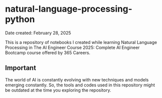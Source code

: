# natural-language-processing-python

Date created: February 28, 2025

This is a repository of notebooks I created while learning Natural Language Processing in The AI Engineer Course 2025: Complete AI Engineer Bootcamp course offered by 365 Careers.

## Important

The world of AI is constantly evolving with new techniques and models emerging constantly. So, the tools and codes used in this repository might be outdated at the time you exploring the repository.
